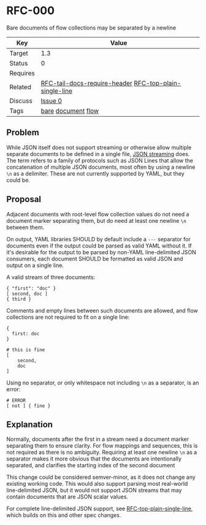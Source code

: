 RFC-000
=======

Bare documents of flow collections may be separated by a newline


| Key | Value |
| --- | --- |
| Target | 1.3 |
| Status | 0 |
| Requires | |
| Related | [RFC-tail-docs-require-header](RFC-tail-docs-require-header.md) [RFC-top-plain-single-line](RFC-top-plain-single-line.md) |
| Discuss | [Issue 0](../../issues/0) |
| Tags | [bare]() [document]() [flow]() |


## Problem

While JSON itself does not support streaming or otherwise allow multiple separate documents to be defined in a single file, [JSON streaming](https://en.wikipedia.org/wiki/JSON_streaming) does.
The term refers to a family of protocols such as JSON Lines that allow the concatenation of multiple JSON documents, most often by using a newline `\n` as a delimiter.
These are not currently supported by YAML, but they could be.


## Proposal

Adjacent documents with root-level flow collection values do not need a document marker separating them, but do need at least one newline `\n` between them.

On output, YAML libraries SHOULD by default include a `---` separator for documents even if the output could be parsed as valid YAML without it.
If it's desirable for the output to be parsed by non-YAML line-delimited JSON consumers, each document SHOULD be formatted as valid JSON and output on a single line.

A valid stream of three documents:

```
{ "first": "doc" }
[ second, doc ]
{ third }
```

Comments and empty lines between such documents are allowed, and flow collections are not required to fit on a single line:

```
{
  first: doc
}

# this is fine
[
    second,
    doc
]
```

Using no separator, or only whitespace not including `\n` as a separator, is an error:

```
# ERROR
[ not ] { fine }
```

## Explanation

Normally, documents after the first in a stream need a document marker separating them to ensure clarity.
For flow mappings and sequences, this is not required as there is no ambiguity.
Requiring at least one newline `\n` as a separator makes it more obvious that the documents are intentionally separated, and clarifies the starting index of the second document

This change could be considered semver-minor, as it does not change any existing working code.
This would also support parsing most real-world line-delimited JSON, but it would not support JSON streams that may contain documents that are JSON scalar values.

For complete line-delimited JSON support, see [RFC-top-plain-single-line](RFC-top-plain-single-line.md), which builds on this and other spec changes.
